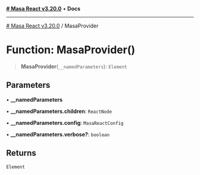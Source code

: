 [**# Masa React v3.20.0**](../README.md) • **Docs**

***

[# Masa React v3.20.0](../globals.md) / MasaProvider

# Function: MasaProvider()

> **MasaProvider**(`__namedParameters`): `Element`

## Parameters

• **\_\_namedParameters**

• **\_\_namedParameters.children**: `ReactNode`

• **\_\_namedParameters.config**: `MasaReactConfig`

• **\_\_namedParameters.verbose?**: `boolean`

## Returns

`Element`
